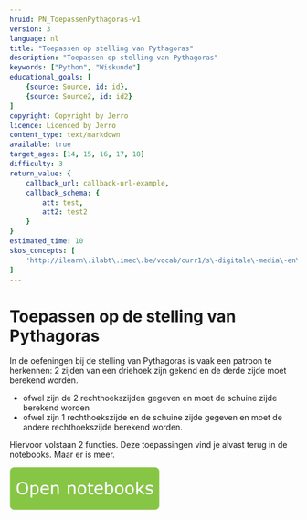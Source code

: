 ```yaml
---
hruid: PN_ToepassenPythagoras-v1
version: 3
language: nl
title: "Toepassen op stelling van Pythagoras"
description: "Toepassen op stelling van Pythagoras"
keywords: ["Python", "Wiskunde"]
educational_goals: [
    {source: Source, id: id}, 
    {source: Source2, id: id2}
]
copyright: Copyright by Jerro
licence: Licenced by Jerro
content_type: text/markdown
available: true
target_ages: [14, 15, 16, 17, 18]
difficulty: 3
return_value: {
    callback_url: callback-url-example,
    callback_schema: {
        att: test,
        att2: test2
    }
}
estimated_time: 10
skos_concepts: [
    'http://ilearn\.ilabt\.imec\.be/vocab/curr1/s\-digitale\-media\-en\-toepassingen'
]
---
```

# Toepassen op de stelling van Pythagoras

In de oefeningen bij de stelling van Pythagoras is vaak een patroon te herkennen: 2 zijden van een driehoek zijn gekend en de derde zijde moet berekend worden.
* ofwel zijn de 2 rechthoekszijden gegeven en moet de schuine zijde berekend worden
* ofwel zijn 1 rechthoekszijde en de schuine zijde gegeven en moet de andere rechthoekszijde berekend worden.

Hiervoor volstaan 2 functies. Deze toepassingen vind je alvast terug in de notebooks. Maar er is meer.

[![](embed/Knop.png "Knop")](https://kiks.ilabt.imec.be/jupyterhub/?id=0503 "Notebooks Pythagoras")

